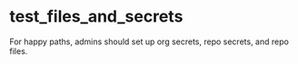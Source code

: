 # test_files_and_secrets
For happy paths, admins should set up org secrets, repo secrets, and repo files.
